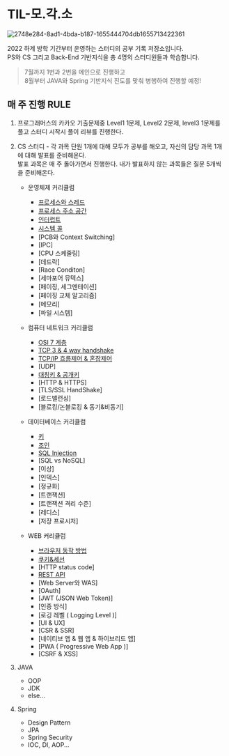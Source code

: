 # TIL-모.각.소
![2748e284-8ad1-4bda-b187-1655444704db1655713422361](https://user-images.githubusercontent.com/59333136/177041642-6db53d11-379f-47db-b1e7-830c14034d05.jpeg)

2022 하계 방학 기간부터 운영하는 스터디의 공부 기록 저장소입니다. <br>
PS와 CS 그리고 Back-End 기반지식을 총 4명의 스터디원들과 학습합니다.

>7월까지 1번과 2번을 메인으로 진행하고<br>
 8월부터 JAVA와 Spring 기반지식 진도를 맞춰 병행하여 진행할 예정!

## 매 주 진행 RULE

1. 프로그래머스의 카카오 기출문제중 Level1 1문제, Level2 2문제, level3 1문제를 풀고
스터디 시작시 풀이 리뷰를 진행한다.

2. CS 스터디 - 각 과목 단원 1개에 대해 모두가 공부를 해오고, 자신의 담당 과목 1개에 대해 발표를 준비해온다.
<br>발표 과목은 매 주 돌아가면서 진행한다. 내가 발표하지 않는 과목들은 질문 5개씩을 준비해온다.

    - 운영체제 커리큘럼
      - [프로세스와 스레드](운영체제/프로세스와%20스레드.md)
      - [프로세스 주소 공간](운영체제/프로세스%20주소%20공간.md)
      - [인터럽트](운영체제/프로세스와%20스레드.md)
      - [시스템 콜](운영체제/시스템%20콜.md)
      - [PCB와 Context Switching]
      - [IPC]
      - [CPU 스케줄링]
      - [데드락]
      - [Race Conditon]
      - [세마포어 뮤텍스]
      - [페이징, 세그멘테이션]
      - [페이징 교체 알고리즘]
      - [메모리]
      - [파일 시스템]
    
    - 컴퓨터 네트워크 커리큘럼
      - [OSI 7 계층](네트워크/OSI%207%20계층.md)
      - [TCP 3 & 4 way handshake](네트워크/TCP%20handshake.md)
      - [TCP/IP 흐름제어 & 혼잡제어](네트워크/TCP%20IP%20흐름제어&혼잡제어.md)
      - [UDP]
      - [대칭키 & 공개키](네트워크/대칭키&공개키.md)
      - [HTTP & HTTPS]
      - [TLS/SSL HandShake]
      - [로드밸런싱]
      - [블로킹/논블로킹 & 동기&비동기]
    
    - 데이터베이스 커리큘럼
      - [키](데이터베이스/키.md)
      - [조인](데이터베이스/조인.md)
      - [SQL Injection](데이터베이스/SQL%20Injection.md)
      - [SQL vs NoSQL]
      - [이상]
      - [인덱스]
      - [정규화]
      - [트랜잭션]
      - [트랜잭션 격리 수준]
      - [레디스]
      - [저장 프로시저]
    
    - WEB 커리큘럼
      - [브라우저 동작 방법](웹/브라우저%20동작%20방법.md)
      - [쿠키&세선](웹/쿠키&세션.md)
      - [HTTP status code]
      - [REST API](웹/REST%20API.md)
      - [Web Server와 WAS]
      - [OAuth]
      - [JWT (JSON Web Token)]
      - [인증 방식]
      - [로깅 레벨 ( Logging Level )]
      - [UI & UX]
      - [CSR & SSR]
      - [네이티브 앱 & 웹 앱 & 하이브리드 앱]
      - [PWA ( Progressive Web App )]
      - [CSRF & XSS]

1. JAVA
    - OOP
    - JDK
    - else...

2. Spring
    - Design Pattern
    - JPA
    - Spring Security
    - IOC, DI, AOP...
